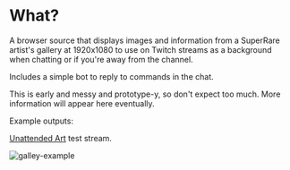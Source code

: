
# What?

A browser source that displays images and information from a SuperRare artist's gallery at 1920x1080 to use on Twitch streams as a background when chatting or if you're away from the channel.

Includes a simple bot to reply to commands in the chat.

This is early and messy and prototype-y, so don't expect too much. More information will appear here eventually.

Example outputs:

[Unattended Art](https://www.twitch.tv/videos/770139029) test stream.

![galley-example](https://pbs.twimg.com/media/Ej0tJ0wWkAMJRMS?format=jpg&name=large)
